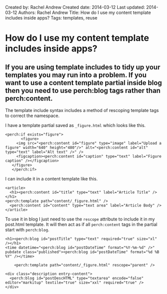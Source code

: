 Created by: Rachel Andrew
Created date: 2014-03-12
Last updated: 2014-03-12
Authors: Rachel Andrew
Title: How do I use my content template includes inside apps?
Tags: templates, reuse

# How do I use my content template includes inside apps?

## If you are using template includes to tidy up your templates you may run into a problem. If you want to use a content template partial inside blog then you need to use perch:blog tags rather than perch:content.

The template include syntax includes a method of rescoping template tags to correct the namespace.

I have a template partial saved as `_figure.html` which looks like this.

    <perch:if exists="figure">
		   <figure>
         <img src="<perch:content id="figure" type="image" label="Upload a figure" width="640" height="480"/>" alt="<perch:content id="alt" type="text" label="Alt text" />" />
         <figcaption><perch:content id="caption" type="text" label="Figure caption" /></figcaption>
       </figure>
	   </perch:if>

I can include it in a content template like this.

    <article>
      <h1><perch:content id="title" type="text" label="Article Title" /></h1>
    <perch:template path="content/_figure.html" />
      <perch:content id="content" type="text area" label="Article Body" />  
    </article>

To use it in blog I just need to use the `rescope` attribute to include it in my post.html template. It will then act as if all `perch:content` tags in the partial start with `perch:blog`.

    <h1><perch:blog id="postTitle" type="text" required="true" size="xl" /></h1>
    <time datetime="<perch:blog id="postDateTime" format="%Y-%m-%d" />" pubdate class="published"><perch:blog id="postDateTime" format="%d %B %Y" /></time>
    
		<perch:template path="content/_figure.html" rescope="parent" />
                
    <div class="description entry-content">
      <perch:blog id="postDescHTML" type="textarea" encode="false" editor="markitup" textile="true" size="xxl" required="true" />
    </div>


